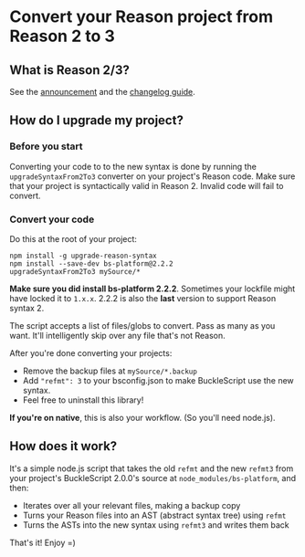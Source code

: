 # Convert your Reason project from Reason 2 to 3

## What is Reason 2/3?

See the [announcement](https://reasonml.github.io/community/blog/#reason-3)
and the [changelog guide](https://github.com/facebook/reason/blob/master/HISTORY.md#300).

## How do I upgrade my project?

### Before you start

Converting your code to to the new syntax is done by running the
`upgradeSyntaxFrom2To3` converter on your project's Reason code.
Make sure that your project is syntactically valid in Reason 2.
Invalid code will fail to convert.

### Convert your code

Do this at the root of your project:

```
npm install -g upgrade-reason-syntax
npm install --save-dev bs-platform@2.2.2
upgradeSyntaxFrom2To3 mySource/*
```

**Make sure you did install bs-platform 2.2.2**. Sometimes your lockfile might have locked it to `1.x.x`. 2.2.2 is also the **last** version to support Reason syntax 2.

The script accepts a list of files/globs to convert. Pass as many as you want. It'll intelligently skip over any file that's not Reason.

After you're done converting your projects:

- Remove the backup files at `mySource/*.backup`
- Add `"refmt": 3` to your bsconfig.json to make BuckleScript use the new syntax.
- Feel free to uninstall this library!

**If you're on native**, this is also your workflow. (So you'll need node.js).

## How does it work?

It's a simple node.js script that takes the old `refmt` and the new `refmt3` from your project's BuckleScript 2.0.0's source at `node_modules/bs-platform`, and then:

- Iterates over all your relevant files, making a backup copy
- Turns your Reason files into an AST (abstract syntax tree) using `refmt`
- Turns the ASTs into the new syntax using `refmt3` and writes them back

That's it! Enjoy =)
